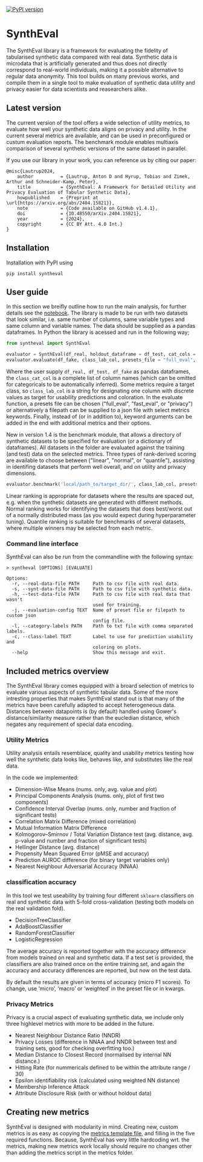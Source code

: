 [![PyPI version](https://badge.fury.io/py/syntheval.svg)](https://badge.fury.io/py/syntheval)

# SynthEval
The SynthEval library is a framework for evaluating the fidelity of tabularised synthetic data compared with real data. Synthetic data is microdata that is artificially generated and thus does not directly correspond to real-world individuals, making it a possible alternative to regular data anonymity. This tool builds on many previous works, and compile them in a single tool to make evaluation of synthetic data utility and privacy easier for data scientists and reasearchers alike.

## Latest version
The current version of the tool offers a wide selection of utility metrics, to evaluate how well your synthetic data aligns on privacy and utility. In the current several metrics are available, and can be used in preconfigured or custum evaluation reports. The benchmark module enables multiaxis comparison of several synthetic versions of the same dataset in parallel.  

If you use our library in your work, you can reference us by citing our paper:
```
@misc{Lautrup2024,
    author          = {Lautrup, Anton D and Hyrup, Tobias and Zimek, Arthur and Schneider-Kamp, Peter}, 
    title           = {SynthEval: A Framework for Detailed Utility and Privacy Evaluation of Tabular Synthetic Data},
    howpublished    = {Preprint at \url{https://arxiv.org/abs/2404.15821}},
    note            = {Code available on GitHub v1.4.1},
    doi             = {10.48550/arXiv.2404.15821},
    year            = {2024},
    copyright       = {CC BY Att. 4.0 Int.}
}
```

## Installation
Installation with PyPI using
```
pip install syntheval
```

## User guide
In this section we breifly outline how to run the main analysis, for further details see the [notebook](https://github.com/schneiderkamplab/syntheval/blob/main/guides/syntheval_guide.ipynb). The library is made to be run with two datasets that look similar, i.e. same number of columns, same variable types and same column and variable names. The data should be supplied as a pandas dataframes. 
In Python the library is acessed and run in the following way;
```python
from syntheval import SynthEval

evaluator = SynthEval(df_real, holdout_dataframe = df_test, cat_cols = class_cat_col)
evaluator.evaluate(df_fake, class_lab_col, presets_file = "full_eval", **kwargs)
```
Where the user supply <code>df_real, df_test, df_fake</code> as pandas dataframes, the <code>class_cat_col</code> is a complete list of column names (which can be omitted for categoricals to be automatically inferred). Some metrics require a target class, so <code>class_lab_col</code> is a string for designating one column with discrete values as target for usability predictions and coloration. In the evaluate function, a presets file can be chosen ("full_eval", "fast_eval", or "privacy") or alternatively a filepath can be supplied to a json file with select metrics keywords. Finally, instead of (or in addition to), keyword arguments can be added in the end with additional metrics and their options. 

New in version 1.4 is the benchmark module, that allows a directory of synthetic datasets to be specified for evaluation (or a dictionary of dataframes). All datasets in the folder are evaluated against the training (and test) data on the selected metrics. Three types of rank-derived scoring are available to choose between ("linear", "normal", or "quantile"), assisting in identifing datasets that perform well overall, and on utility and privacy dimensions.
```python
evaluator.benchmark('local/path_to/target_dir/', class_lab_col, presets_file = "full_eval", rank_strategy='normal', **kwargs)
```
Linear ranking is appropriate for datasets where the results are spaced out, e.g. when the synthetic datasets are generated with different methods. Normal ranking works for identifying the datasets that does best/worst out of a normally distributed mass (as you would expect during hyperparameter tuning). Quantile ranking is suitable for benchmarks of several datasets, where multiple winners may be selected from each metric.

### Command line interface
SynthEval can also be run from the commandline with the following syntax:
```
> syntheval [OPTIONS] [EVALUATE]

Options:
  -r, --real-data-file PATH     Path to csv file with real data.
  -s, --synt-data-file PATH     Path to csv file with synthetic data.
  -h, --test-data-file PATH     Path to csv file with real data that wasn't
                                used for training.
  -j, --evaluation-config TEXT  Name of preset file or filepath to custom json
                                config file.
  -l, --category-labels PATH    Path to txt file with comma separated labels.
  -c, --class-label TEXT        Label to use for prediction usability and
                                coloring on plots.
  --help                        Show this message and exit.
```

## Included metrics overview
The SynthEval library comes equipped with a broard selection of metrics to evaluate various aspects of synthetic tabular data. Some of the more intresting properties that makes SynthEval stand out is that many of the metrics have been carefully adapted to accept heterogeneous data. Distances between datapoints is (by default) handled using Gower's distance/similarity measure rather than the eucledian distance, which negates any requirement of special data encoding.

### Utility Metrics
Utility analysis entails resemblace, quality and usability metrics testing how well the synthetic data looks like, behaves like, and substitutes like the real data.

In the code we implemented:
- Dimension-Wise Means (nums. only, avg. value and plot)
- Principal Components Analysis (nums. only, plot of first two components)
- Confidence Interval Overlap (nums. only, number and fraction of significant tests)
- Correlation Matrix Difference (mixed correlation)
- Mutual Information Matrix Difference
- Kolmogorov–Smirnov / Total Variation Distance test (avg. distance, avg. p-value and number and fraction of significant tests)
- Hellinger Distance (avg. distance)
- Propensity Mean Squared Error (pMSE and accuracy)
- Prediction AUROC difference (for binary target variables only)
- Nearest Neighbour Adversarial Accuracy (NNAA) 

### classification accuracy
In this tool we test useability by training four different <code>sklearn</code> classifiers on real and synthetic data with 5-fold cross-validation (testing both models on the real validation fold). 
- DecisionTreeClassifier
- AdaBoostClassifier
- RandomForestClassifier
- LogisticRegression

The average accuracy is reported together with the accuracy difference from models trained on real and synthetic data. If a test set is provided, the classifiers are also trained once on the entire training set, and again the accuracy and accuracy differences are reported, but now on the test data.

By default the results are given in terms of accuracy (micro F1 scores). To change, use ‘micro’, ‘macro’ or ‘weighted’ in the preset file or in kwargs.

### Privacy Metrics
Privacy is a crucial aspect of evaluating synthetic data, we include only three highlevel metrics with more to be added in the future.
- Nearest Neighbour Distance Ratio (NNDR)
- Privacy Losses (difference in NNAA and NNDR between test and training sets, good for checking overfitting too.)
- Median Distance to Closest Record (normalised by internal NN distance.)
- Hitting Rate (for nummericals defined to be within the attribute range / 30)
- Epsilon identifiability risk (calculated using weighted NN distance)
- Membership Inference Attack
- Attribute Disclosure Risk (with or without holdout data)

## Creating new metrics
SynthEval is designed with modularity in mind. Creating new, custom metrics is as easy as copying the [metrics template file](https://github.com/schneiderkamplab/syntheval/blob/main/src/syntheval/metrics/metric_template.py), and filling in the five required functions. Because, SynthEval has very little hardcoding wrt. the metrics, making new metrics work locally should require no changes other than adding the metrics script in the metrics folder.
